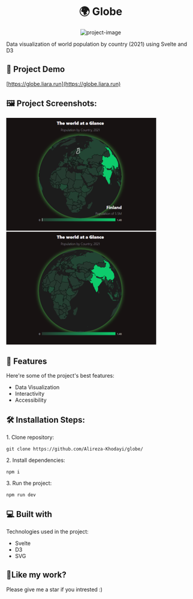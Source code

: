 <h1 align="center" id="title">🌍 Globe</h1>

<p align="center"><img src="https://socialify.git.ci/Alireza-Khodayi/globe/image?font=Source%20Code%20Pro&amp;language=1&amp;name=1&amp;owner=1&amp;pattern=Solid&amp;stargazers=1&amp;theme=Auto" alt="project-image"></p>

<p id="description">Data visualization of world population by country (2021) using Svelte and D3</p>

<h2>🚀 Project Demo</h2>

[https://globe.liara.run](https://globe.liara.run)

<h2>🖼️ Project Screenshots:</h2>

<img src="https://raw.githubusercontent.com/Alireza-Khodayi/globe/refs/heads/main/static/SelectedScreenShot.png" alt="project-screenshot" width="400" height="300/">

<img src="https://raw.githubusercontent.com/Alireza-Khodayi/globe/refs/heads/main/static/GlobeScreenShot.png" alt="project-screenshot" width="400" height="300">

<h2>🧐 Features</h2>

Here're some of the project's best features:

- Data Visualization
- Interactivity
- Accessibility

<h2>🛠️ Installation Steps:</h2>

<p>1. Clone repository:</p>

```
git clone https://github.com/Alireza-Khodayi/globe/
```

<p>2. Install dependencies:</p>

```
npm i
```

<p>3. Run the project:</p>

```
npm run dev
```

<h2>💻 Built with</h2>

Technologies used in the project:

- Svelte
- D3
- SVG

<h2>💖Like my work?</h2>

Please give me a star if you intrested :)
